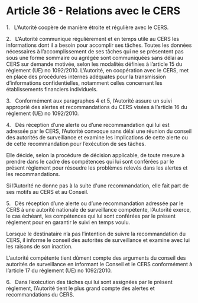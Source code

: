 # Article 36 - Relations avec le CERS


1.   L’Autorité coopère de manière étroite et régulière avec le CERS.

2.   L’Autorité communique régulièrement et en temps utile au CERS les informations dont il a besoin pour accomplir ses tâches. Toutes les données nécessaires à l’accomplissement de ses tâches qui ne se présentent pas sous une forme sommaire ou agrégée sont communiquées sans délai au CERS sur demande motivée, selon les modalités définies à l’article 15 du règlement (UE) no 1092/2010. L’Autorité, en coopération avec le CERS, met en place des procédures internes adéquates pour la transmission d’informations confidentielles, notamment celles concernant les établissements financiers individuels.

3.   Conformément aux paragraphes 4 et 5, l’Autorité assure un suivi approprié des alertes et recommandations du CERS visées à l’article 16 du règlement (UE) no 1092/2010.

4.   Dès réception d’une alerte ou d’une recommandation qui lui est adressée par le CERS, l’Autorité convoque sans délai une réunion du conseil des autorités de surveillance et examine les implications de cette alerte ou de cette recommandation pour l’exécution de ses tâches.

Elle décide, selon la procédure de décision applicable, de toute mesure à prendre dans le cadre des compétences qui lui sont conférées par le présent règlement pour résoudre les problèmes relevés dans les alertes et les recommandations.

Si l’Autorité ne donne pas à la suite d'une recommandation, elle fait part de ses motifs au CERS et au Conseil.

5.   Dès réception d’une alerte ou d’une recommandation adressée par le CERS à une autorité nationale de surveillance compétente, l’Autorité exerce, le cas échéant, les compétences qui lui sont conférées par le présent règlement pour en garantir le suivi en temps voulu.

Lorsque le destinataire n’a pas l’intention de suivre la recommandation du CERS, il informe le conseil des autorités de surveillance et examine avec lui les raisons de son inaction.

L’autorité compétente tient dûment compte des arguments du conseil des autorités de surveillance en informant le Conseil et le CERS conformément à l’article 17 du règlement (UE) no 1092/2010.

6.   Dans l’exécution des tâches qui lui sont assignées par le présent règlement, l’Autorité tient le plus grand compte des alertes et recommandations du CERS.
